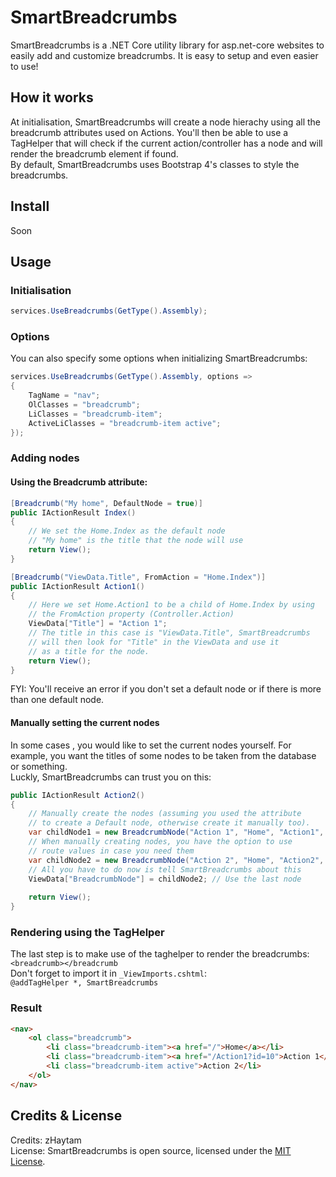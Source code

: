 # SmartBreadcrumbs

SmartBreadcrumbs is a .NET Core utility library for asp.net-core websites to easily add and customize breadcrumbs. It is easy to setup and even easier to use!

## How it works

At initialisation, SmartBreadcrumbs will create a node hierachy using all the breadcrumb attributes used on Actions. You'll then be able to use a TagHelper that will check if the current action/controller has a node and will render the breadcrumb element if found.  
By default, SmartBreadcrumbs uses Bootstrap 4's classes to style the breadcrumbs.

## Install

Soon

## Usage

### Initialisation

```csharp
services.UseBreadcrumbs(GetType().Assembly);
```

### Options

You can also specify some options when initializing SmartBreadcrumbs:
```csharp
services.UseBreadcrumbs(GetType().Assembly, options =>
{
	TagName = "nav";
	OlClasses = "breadcrumb";
	LiClasses = "breadcrumb-item";
	ActiveLiClasses = "breadcrumb-item active";
});
```

### Adding nodes

#### Using the Breadcrumb attribute:

```csharp
[Breadcrumb("My home", DefaultNode = true)]
public IActionResult Index()
{
	// We set the Home.Index as the default node
	// "My home" is the title that the node will use
	return View();
}

[Breadcrumb("ViewData.Title", FromAction = "Home.Index")]
public IActionResult Action1()
{
	// Here we set Home.Action1 to be a child of Home.Index by using
	// the FromAction property (Controller.Action)
	ViewData["Title"] = "Action 1";
	// The title in this case is "ViewData.Title", SmartBreadcrumbs
	// will then look for "Title" in the ViewData and use it
	// as a title for the node.
	return View();
}
```

FYI: You'll receive an error if you don't set a default node or if there is more than one default node.

#### Manually setting the current nodes

In some cases , you would like to set the current nodes yourself. For example, you want the titles of some nodes to be taken from the database or something.  
Luckly, SmartBreadcrumbs can trust you on this:
```csharp
public IActionResult Action2()
{
	// Manually create the nodes (assuming you used the attribute
	// to create a Default node, otherwise create it manually too).
	var childNode1 = new BreadcrumbNode("Action 1", "Home", "Action1", null, new { id = 10 });
	// When manually creating nodes, you have the option to use
	// route values in case you need them
	var childNode2 = new BreadcrumbNode("Action 2", "Home", "Action2", childNode1);
	// All you have to do now is tell SmartBreadcrumbs about this
	ViewData["BreadcrumbNode"] = childNode2; // Use the last node
	
	return View();
}
```

### Rendering using the TagHelper

The last step is to make use of the taghelper to render the breadcrumbs:  
`<breadcrumb></breadcrumb`  
Don't forget to import it in `_ViewImports.cshtml`:  
`@addTagHelper *, SmartBreadcrumbs`

### Result

```html
<nav>
	<ol class="breadcrumb">
		<li class="breadcrumb-item"><a href="/">Home</a></li>
		<li class="breadcrumb-item"><a href="/Action1?id=10">Action 1</a></li>
		<li class="breadcrumb-item active">Action 2</li>
	</ol>
</nav>
```

## Credits & License

Credits: zHaytam  
License: SmartBreadcrumbs is open source, licensed under the [MIT License](https://github.com/zHaytam/SmartBreadcrumbs/blob/master/LICENSE).
